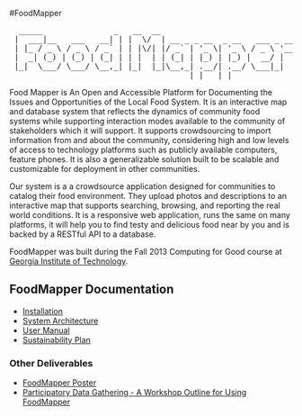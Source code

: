 #FoodMapper

<pre>
  _____               _   __  __                             
 |  ___|__   ___   __| | |  \/  | __ _ _ __  _ __   ___ _ __ 
 | |_ / _ \ / _ \ / _` | | |\/| |/ _` | '_ \| '_ \ / _ \ '__|
 |  _| (_) | (_) | (_| | | |  | | (_| | |_) | |_) |  __/ |   
 |_|  \___/ \___/ \__,_| |_|  |_|\__,_| .__/| .__/ \___|_|   
                                      |_|   |_|             
</pre>


Food Mapper is An Open and Accessible Platform for Documenting the Issues and Opportunities of the Local Food System. It is an interactive map and database system that reflects the dynamics of community food systems while supporting interaction modes available to the community of stakeholders which it will support. It supports crowdsourcing to import information from and about the community, considering high and low levels of access to technology platforms such as publicly available computers, feature phones. It is also a generalizable solution built to be scalable and customizable for deployment in other communities. 

Our system is a a crowdsource application designed for communities to catalog their food environment. They upload photos and descriptions to an interactive map that supports searching, browsing, and reporting the real world conditions. It is a responsive web application, runs the same on many platforms, it will help you to find testy and delicious food near by you and is backed by a RESTful API to a database.

FoodMapper was built during the Fall 2013 Computing for Good course at [Georgia Institute of Technology](http://www.cc.gatech.edu/).

## FoodMapper Documentation
* [Installation](/docs/INSTALLATION.md)
* [System Architecture](/docs/ARCHITECTURE.md)
* [User Manual](/docs/STORYBOARD.md)
* [Sustainability Plan](/docs/SUSTAINABILITYPLAN.md)

### Other Deliverables
* [FoodMapper Poster](/docs/FoodMapper_Poster_C4G2013.pdf)
* [Participatory Data Gathering - A Workshop Outline for Using FoodMapper](/docs/FoodMapper_Workshop.pdf)
